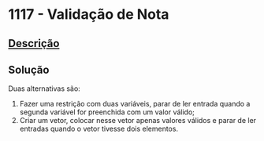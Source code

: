 # 1117 - Validação de Nota

## [Descrição](https://www.beecrowd.com.br/judge/pt/problems/view/1117)

## Solução

Duas alternativas são:
1. Fazer uma restrição com duas variáveis, parar de ler entrada quando a segunda variável for preenchida com um valor válido;
2. Criar um vetor, colocar nesse vetor apenas valores válidos e parar de ler entradas quando o vetor tivesse dois elementos.